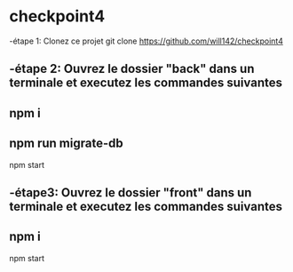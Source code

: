 # checkpoint4

-étape 1: Clonez ce projet
git clone https://github.com/will142/checkpoint4


-étape 2: Ouvrez le dossier "back" dans un terminale et executez les commandes suivantes
-
npm i 
-
npm run migrate-db
-
npm start

-étape3: Ouvrez le dossier "front" dans un terminale et executez les commandes suivantes
-
npm i
-
npm start


